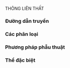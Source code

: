 THÔNG LIÊN THẤT  
### Đường dẫn truyền  
  
### Các phân loại  
  
  
### Phương pháp phẫu thuật  
  
### Thể đặc biệt  
  
